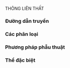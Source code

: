 THÔNG LIÊN THẤT  
### Đường dẫn truyền  
  
### Các phân loại  
  
  
### Phương pháp phẫu thuật  
  
### Thể đặc biệt  
  
